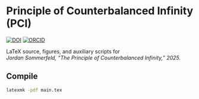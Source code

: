 # Principle of Counterbalanced Infinity (PCI)

[![DOI](https://zenodo.org/badge/DOI/10.5281/zenodo.15453514.svg)](https://doi.org/10.5281/zenodo.15453514)
[![ORCID](https://img.shields.io/badge/ORCID-0009--0005--4658--4085-a6ce39?logo=orcid&logoColor=white)](https://orcid.org/0009-0005-4658-4085)

LaTeX source, figures, and auxiliary scripts for  
*Jordan Sommerfeld, “The Principle of Counterbalanced Infinity,” 2025.*

## Compile

```bash
latexmk -pdf main.tex
